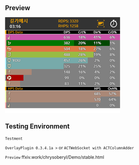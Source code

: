 ## Preview

![img](https://github.com/laiglinne-ff/TheStone.Chrysoberyl/blob/master/Resources/ScreenShot_2018-01-03_13-55-13.449.png)

## Testing Environment

`Testment`

`OverlayPlugin 0.3.4.1a >` or `ACTWebSocket with ACTColumnAdder`

`Preview` ffxiv.work/chrysoberyl/Demo/stable.html
